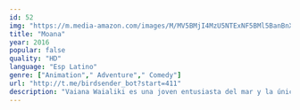 ```yaml
---
id: 52
img: "https://m.media-amazon.com/images/M/MV5BMjI4MzU5NTExNF5BMl5BanBnXkFtZTgwNzY1MTEwMDI@._V1_SX300.jpg"
title: "Moana"
year: 2016
popular: false
quality: "HD"
language: "Esp Latino"
genre: ["Animation"," Adventure"," Comedy"]
url: "http://t.me/birdsender_bot?start=411"
description: "Vaiana Waialiki es una joven entusiasta del mar y la única hija de un jefe marinero. Cuando los marineros de su aldea no pueden pescar ningún pez y todas las cosechas fallan, Vaiana descubre que el semidiós Maui causó el infortunio después de robar el corazón de la diosa Te Fiti. La única manera de salvar el destino de la isla es persuadiendo a Maui para que le devuelva el corazón a Te Fiti. Entonces, Vaiana emprende una arriesgada aventura para salvar a su aldea junto al semidiós Maui."
---
```

